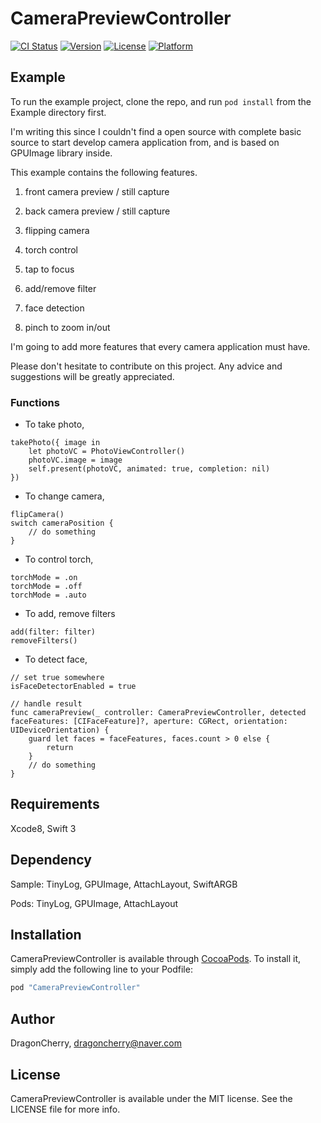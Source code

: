 # CameraPreviewController

[![CI Status](http://img.shields.io/travis/DragonCherry/CameraPreviewController.svg?style=flat)](https://travis-ci.org/DragonCherry/CameraPreviewController)
[![Version](https://img.shields.io/cocoapods/v/CameraPreviewController.svg?style=flat)](http://cocoapods.org/pods/CameraPreviewController)
[![License](https://img.shields.io/cocoapods/l/CameraPreviewController.svg?style=flat)](http://cocoapods.org/pods/CameraPreviewController)
[![Platform](https://img.shields.io/cocoapods/p/CameraPreviewController.svg?style=flat)](http://cocoapods.org/pods/CameraPreviewController)

## Example

To run the example project, clone the repo, and run `pod install` from the Example directory first.

I'm writing this since I couldn't find a open source with complete basic source to start develop camera application from, and is based on GPUImage library inside.

This example contains the following features.

1) front camera preview / still capture

2) back camera preview / still capture

3) flipping camera

4) torch control

5) tap to focus

6) add/remove filter

7) face detection

8) pinch to zoom in/out

I'm going to add more features that every camera application must have.

Please don't hesitate to contribute on this project. Any advice and suggestions will be greatly appreciated.

### Functions

- To take photo,

```
takePhoto({ image in
    let photoVC = PhotoViewController()
    photoVC.image = image
    self.present(photoVC, animated: true, completion: nil)
})
```

- To change camera,

```
flipCamera()
switch cameraPosition {
    // do something
}
```

- To control torch,

```
torchMode = .on
torchMode = .off
torchMode = .auto
```

- To add, remove filters

```
add(filter: filter)
removeFilters()
```

- To detect face,

```
// set true somewhere
isFaceDetectorEnabled = true

// handle result
func cameraPreview(_ controller: CameraPreviewController, detected faceFeatures: [CIFaceFeature]?, aperture: CGRect, orientation: UIDeviceOrientation) {
    guard let faces = faceFeatures, faces.count > 0 else {
        return
    }
    // do something
}
```

## Requirements

Xcode8, Swift 3

## Dependency

Sample: TinyLog, GPUImage, AttachLayout, SwiftARGB

Pods: TinyLog, GPUImage, AttachLayout

## Installation

CameraPreviewController is available through [CocoaPods](http://cocoapods.org). To install
it, simply add the following line to your Podfile:

```ruby
pod "CameraPreviewController"
```

## Author

DragonCherry, dragoncherry@naver.com

## License

CameraPreviewController is available under the MIT license. See the LICENSE file for more info.
